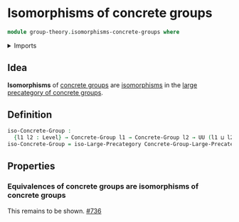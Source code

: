 # Isomorphisms of concrete groups

```agda
module group-theory.isomorphisms-concrete-groups where
```

<details><summary>Imports</summary>

```agda
open import category-theory.isomorphisms-large-precategories

open import foundation.universe-levels

open import group-theory.concrete-groups
open import group-theory.precategory-of-concrete-groups
```

</details>

## Idea

**Isomorphisms** of [concrete groups](group-theory.concrete-groups.md) are
[isomorphisms](category-theory.isomorphisms-large-precategories.md) in the
[large precategory of concrete groups](group-theory.precategory-of-concrete-groups.md).

## Definition

```agda
iso-Concrete-Group :
  {l1 l2 : Level} → Concrete-Group l1 → Concrete-Group l2 → UU (l1 ⊔ l2)
iso-Concrete-Group = iso-Large-Precategory Concrete-Group-Large-Precategory
```

## Properties

### Equivalences of concrete groups are isomorphisms of concrete groups

This remains to be shown.
[#736](https://github.com/UniMath/agda-unimath/issues/736)

